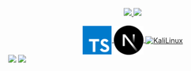<div align="center">
  <a href="https://github.com/viniciusjn">
  <img height="180em" src="https://github-readme-stats.vercel.app/api?username=viniciusjn&theme=midnight-purple&show_icons=true"/>
  <img height="180em" src="https://github-readme-stats.vercel.app/api/top-langs/?username=viniciusjn&layout=compact&theme=midnight-purple"/>
</div>
    
<div style="adding: 0 auto" align="center"><br>
  <img align="center" alt="TypeScript" height="60" width="60" href="#" src="https://raw.githubusercontent.com/devicons/devicon/1119b9f84c0290e0f0b38982099a2bd027a48bf1/icons/typescript/typescript-original.svg">
  <img align="center" alt="Next.js" height="60" width="60" href="#" src="https://raw.githubusercontent.com/devicons/devicon/ca28c779441053191ff11710fe24a9e6c23690d6/icons/nextjs/nextjs-original.svg">
  <img align="center" alt="KaliLinux" height="60" width="60" href="#" src="https://static-00.iconduck.com/assets.00/distributor-logo-kali-linux-icon-2048x2005-dki611fk.png">
</div>

<div> 
  <a href="https://www.linkedin.com/in/vinícius-pereira-024137249" target="_blank"><img src="https://img.shields.io/badge/Linkedin-black?style=for-the-badge&logo=linkedin" target="_blank"></a> 
  <a href="https://www.instagram.com/vinicius_pereirasjn/" target="_blank"><img src="https://img.shields.io/badge/Instagram-black?style=for-the-badge&logo=instagram" target="_blank"></a>
</div>
<!--
**viniciusjn/viniciusjn** is a ✨ _special_ ✨ repository because its `README.md` (this file) appears on your GitHub profile.

Here are some ideas to get you started:

- 🔭 I’m currently working on ...
- 🌱 I’m currently learning ...
- 👯 I’m looking to collaborate on ...
- 🤔 I’m looking for help with ...
- 💬 Ask me about ...
- 📫 How to reach me: ...
- 😄 Pronouns: ...
- ⚡ Fun fact: ...
-->
